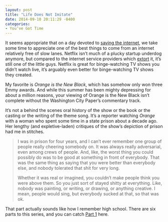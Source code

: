 ```yaml
---
layout: post
title: "Life Does Not Imitate"
date: 2014-09-10 20:11:29 -0400
categories: 
- You’ve Got Time
---
```


It seems appropriate that on a day devoted to [saving the internet](http://www.savetheinternet.com/sti-home), we take some time to appreciate one of the best things to come from an internet relatively free of slow lanes. Netflix isn’t much of a plucky startup underdog anymore, but compared to the internet service providers which [extort](http://arstechnica.com/information-technology/2014/04/after-netflix-pays-comcast-speeds-improve-65/) it, it’s still one of the little guys. Netflix is great for binge-watching TV shows you didn’t watch live, it’s arguably even better for binge-watching TV shows they created.

My favorite is *Orange is the New Black*, which has somehow only won three Emmy awards. And while this summer has been mighty depressing for about a million reasons, your viewing of Orange is the New Black isn’t complete without the Washington City Paper’s commentary track.

It’s not a behind the scenes oral history of the show or the book or the casting or the writing of the theme song. It’s a reporter watching *Orange* with a woman who spent some time in a state prison about a decade ago. Her lengthy (and expletive-laden) critiques of the show’s depiction of prison had me in stitches. 

> I was in prison for four years, and I can’t ever remember one group of people really cheering somebody on. It was always really adversarial, even among crews of people. And, like, the worst thing you could possibly do was to be good at something in front of everybody. That was the same thing as saying that you were better than everybody else, and nobody tolerated that shit for very long. 
>
> Whether it was real or imagined, you couldn’t make people think you were above them. So you just sort of stayed shitty at everything. Like, nobody was painting, or writing, or drawing, or anything creative. I mean, people would sing, but everybody sucked at that, so that was ok.

That part actually sounds like how I remember high school. There are six parts to this series, and you can catch [Part 1](http://www.washingtoncitypaper.com/blogs/artsdesk/film/2014/06/11/where-the-fuck-are-all-the-guards-an-ex-con-reviews-orange-is-the-new-black/) here.